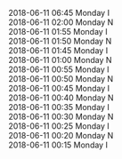 2018-06-11 06:45 Monday  I  
2018-06-11 02:00 Monday  N  
2018-06-11 01:55 Monday  I  
2018-06-11 01:50 Monday  N  
2018-06-11 01:45 Monday  I  
2018-06-11 01:00 Monday  N  
2018-06-11 00:55 Monday  I  
2018-06-11 00:50 Monday  N  
2018-06-11 00:45 Monday  I  
2018-06-11 00:40 Monday  N  
2018-06-11 00:35 Monday  I  
2018-06-11 00:30 Monday  N  
2018-06-11 00:25 Monday  I  
2018-06-11 00:20 Monday  N  
2018-06-11 00:15 Monday  I  
